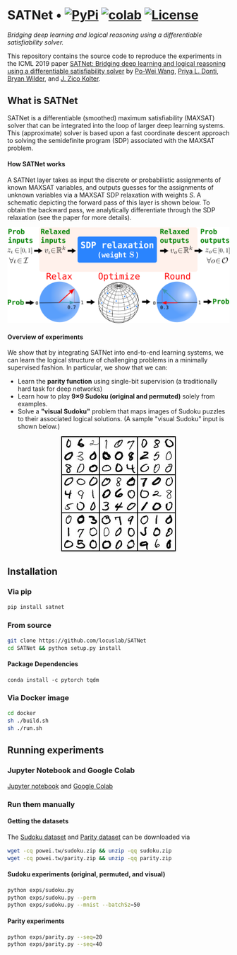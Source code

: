 # SATNet • [![PyPi][pypi-image]][pypi] [![colab][colab-image]][colab] [![License][license-image]][license] 

[license-image]: https://img.shields.io/badge/License-MIT-yellow.svg
[license]: LICENSE

[pypi-image]: https://img.shields.io/pypi/v/satnet.svg
[pypi]: https://pypi.python.org/pypi/satnet

[colab-image]: https://colab.research.google.com/assets/colab-badge.svg
[colab]: https://colab.research.google.com/drive/1dRfepPLEE8N6BBZhXz8bbLDcPnRKaOcJ#forceEdit=true&offline=true&sandboxMode=true

*Bridging deep learning and logical reasoning using a differentiable satisfiability solver.*

This repository contains the source code to reproduce the experiments in the ICML 2019 paper [SATNet: Bridging deep learning and logical reasoning using a differentiable satisfiability solver](https://arxiv.org/abs/1905.12149) by [Po-Wei Wang](https://powei.tw/), [Priya L. Donti](https://priyadonti.com/), [Bryan Wilder](http://teamcore.usc.edu/people/bryanwilder/default.htm), and [J. Zico Kolter](http://zicokolter.com/).


## What is SATNet

SATNet is a differentiable (smoothed) maximum satisfiability (MAXSAT) solver that can be integrated into the loop of larger deep learning systems. This (approximate) solver is based upon a fast coordinate descent approach to solving the semidefinite program (SDP) associated with the MAXSAT problem.

#### How SATNet works

A SATNet layer takes as input the discrete or probabilistic assignments of known MAXSAT variables, and outputs guesses for the assignments of unknown variables via a MAXSAT SDP relaxation with weights *S*. A schematic depicting the forward pass of this layer is shown below. To obtain the backward pass, we analytically differentiate through the SDP relaxation (see the paper for more details).

![Forward pass](images/poster_forward.png)

#### Overview of experiments

We show that by integrating SATNet into end-to-end learning systems, we can learn the logical structure of challenging problems in a minimally supervised fashion. In particular, we show that we can:
* Learn the **parity function** using single-bit supervision (a traditionally hard task for deep networks) 
* Learn how to play **9×9 Sudoku (original and permuted)** solely from examples. 
* Solve a **"visual Sudoku"** problem that maps images of Sudoku puzzles to their associated logical solutions. (A sample "visual Sudoku" input is shown below.)

<div style="text-align:center"><img src="images/mnist_sudoku.png" /></div>
<!-- ![MNIST Sudoku](images/mnist_sudoku.png) -->


## Installation

### Via pip
```bash
pip install satnet
```


### From source
```bash
git clone https://github.com/locuslab/SATNet
cd SATNet && python setup.py install
```

#### Package Dependencies
```
conda install -c pytorch tqdm
```


### Via Docker image
```bash
cd docker
sh ./build.sh
sh ./run.sh
```

## Running experiments
### Jupyter Notebook and Google Colab
[Jupyter notebook](https://github.com/locuslab/SATNet/blob/master/notebooks/Learning%20and%20Solving%20Sudoku%20via%20SATNet.ipynb)
and [Google Colab](https://colab.research.google.com/drive/1dRfepPLEE8N6BBZhXz8bbLDcPnRKaOcJ#forceEdit=true&offline=true&sandboxMode=true)

### Run them manually

#### Getting the datasets
The [Sudoku dataset](https://powei.tw/sudoku.zip) and [Parity dataset](https://powei.tw/parity.zip) can be downloaded via

```bash
wget -cq powei.tw/sudoku.zip && unzip -qq sudoku.zip
wget -cq powei.tw/parity.zip && unzip -qq parity.zip
```
#### Sudoku experiments (original, permuted, and visual)
```bash
python exps/sudoku.py
python exps/sudoku.py --perm
python exps/sudoku.py --mnist --batchSz=50
```

#### Parity experiments
```bash
python exps/parity.py --seq=20
python exps/parity.py --seq=40
```
